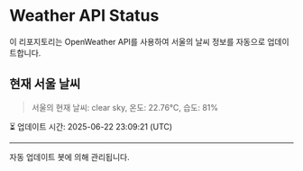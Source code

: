 
# Weather API Status

이 리포지토리는 OpenWeather API를 사용하여 서울의 날씨 정보를 자동으로 업데이트합니다.

## 현재 서울 날씨
> 서울의 현재 날씨: clear sky, 온도: 22.76°C, 습도: 81%

⏳ 업데이트 시간: 2025-06-22 23:09:21 (UTC)

---
자동 업데이트 봇에 의해 관리됩니다.

